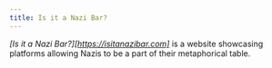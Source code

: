 ```yaml
---
title: Is it a Nazi Bar?
---
```

*[Is it a Nazi Bar?][https://isitanazibar.com]* is a website showcasing platforms allowing Nazis to be a part of their metaphorical table.